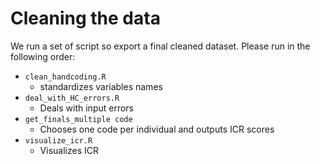 # Cleaning the data

We run a set of script so export a final cleaned dataset. Please run in the following order:
- `clean_handcoding.R`
  - standardizes variables names
- `deal_with_HC_errors.R`
  - Deals with input errors
- `get_finals_multiple code`
  - Chooses one code per individual and outputs ICR scores
- `visualize_icr.R`
  - Visualizes ICR